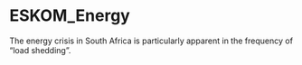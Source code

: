 # ESKOM_Energy
The energy crisis in South Africa is particularly apparent in the frequency of “load shedding”.
